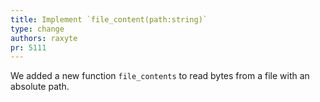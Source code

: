 ```yaml
---
title: Implement `file_content(path:string)`
type: change
authors: raxyte
pr: 5111
---
```


We added a new function `file_contents` to read bytes from a file with an
absolute path.
